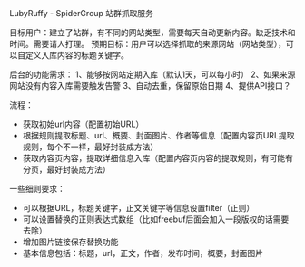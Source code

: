 LubyRuffy - SpiderGroup 站群抓取服务

目标用户：建立了站群，有不同的网站类型，需要每天自动更新内容。缺乏技术和时间。需要请人打理。
预期目标：用户可以选择抓取的来源网站（网站类型），可以自定义入库内容的标题关键字。

后台的功能需求：
1、能够按网站定期入库（默认1天，可以每小时）
2、如果来源网站没有内容入库需要触发告警
3、自动去重，保留原始日期
4、提供API接口？

流程：
* 获取初始url内容（配置初始URL）
* 根据规则提取标题、url、概要、封面图片、作者等信息（配置内容页URL提取规则，每个不一样，最好封装成方法）
* 获取内容页内容，提取详细信息入库（配置内容页内容的提取规则，有可能有分页，最好封装成方法）

一些细则要求：
* 可以根据URL，标题关键字，正文关键字等信息设置filter（正则）
* 可以设置替换的正则表达式数组（比如freebuf后面会加入一段版权的话需要去除）
* 增加图片链接保存替换功能
* 基本信息包括：标题，url，正文，作者，发布时间，概要，封面图片

